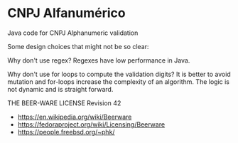 # CNPJ Alfanumérico

Java code for CNPJ Alphanumeric validation

Some design choices that might not be so clear:

Why don't use regex?
Regexes have low performance in Java.

Why don't use for loops to compute the validation digits?
It is better to avoid mutation and for-loops increase the complexity of an algorithm.
The logic is not dynamic and is straight forward.

THE BEER-WARE LICENSE Revision 42
 - https://en.wikipedia.org/wiki/Beerware
 - https://fedoraproject.org/wiki/Licensing/Beerware
 - https://people.freebsd.org/~phk/